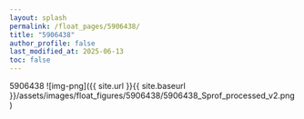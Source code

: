 ```yaml
---
layout: splash
permalink: /float_pages/5906438/
title: "5906438"
author_profile: false
last_modified_at: 2025-06-13
toc: false
---
```

 
5906438
![img-png]({{ site.url }}{{ site.baseurl }}/assets/images/float_figures/5906438/5906438_Sprof_processed_v2.png)